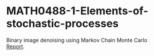 # MATH0488-1-Elements-of-stochastic-processes
Binary image denoising using Markov Chain Monte Carlo  
[Report](https://github.com/sibced/MATH0488-1-Elements-of-stochastic-processes/blob/master/rapport.pdf).
